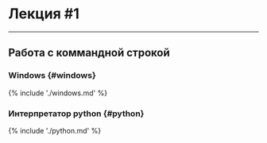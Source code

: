 <style>
kbd {
	border-radius: 3px;
	color: white;
	background: #222;
	padding: 3px;
}
</style>
# Лекция #1
------------
## Работа с коммандной строкой

### Windows {#windows}
{% include './windows.md' %}

### Интерпретатор python {#python}
{% include './python.md' %}
